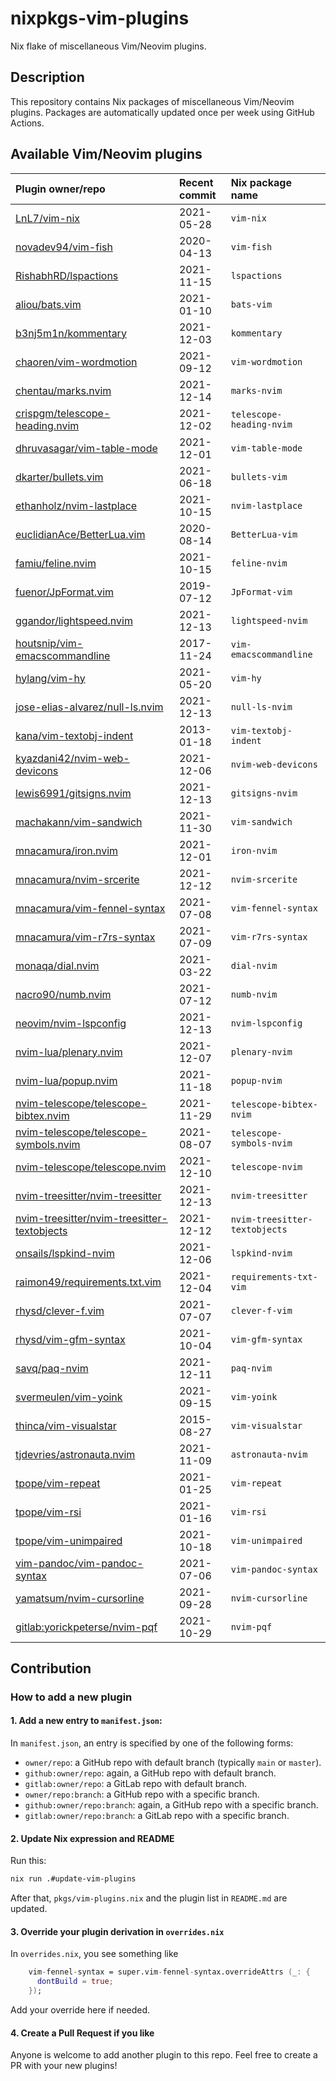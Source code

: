 # nixpkgs-vim-plugins

Nix flake of miscellaneous Vim/Neovim plugins.

## Description

This repository contains Nix packages of miscellaneous Vim/Neovim plugins.
Packages are automatically updated once per week using GitHub Actions.

## Available Vim/Neovim plugins

| Plugin owner/repo | Recent commit | Nix package name |
| :- | :- | :- |
| [LnL7/vim-nix](https://github.com/LnL7/vim-nix) | 2021-05-28 | `vim-nix` |
| [novadev94/vim-fish](https://github.com/novadev94/vim-fish) | 2020-04-13 | `vim-fish` |
| [RishabhRD/lspactions](https://github.com/RishabhRD/lspactions) | 2021-11-15 | `lspactions` |
| [aliou/bats.vim](https://github.com/aliou/bats.vim) | 2021-01-10 | `bats-vim` |
| [b3nj5m1n/kommentary](https://github.com/b3nj5m1n/kommentary) | 2021-12-03 | `kommentary` |
| [chaoren/vim-wordmotion](https://github.com/chaoren/vim-wordmotion) | 2021-09-12 | `vim-wordmotion` |
| [chentau/marks.nvim](https://github.com/chentau/marks.nvim) | 2021-12-14 | `marks-nvim` |
| [crispgm/telescope-heading.nvim](https://github.com/crispgm/telescope-heading.nvim) | 2021-12-02 | `telescope-heading-nvim` |
| [dhruvasagar/vim-table-mode](https://github.com/dhruvasagar/vim-table-mode) | 2021-12-01 | `vim-table-mode` |
| [dkarter/bullets.vim](https://github.com/dkarter/bullets.vim) | 2021-06-18 | `bullets-vim` |
| [ethanholz/nvim-lastplace](https://github.com/ethanholz/nvim-lastplace) | 2021-10-15 | `nvim-lastplace` |
| [euclidianAce/BetterLua.vim](https://github.com/euclidianAce/BetterLua.vim) | 2020-08-14 | `BetterLua-vim` |
| [famiu/feline.nvim](https://github.com/famiu/feline.nvim) | 2021-10-15 | `feline-nvim` |
| [fuenor/JpFormat.vim](https://github.com/fuenor/JpFormat.vim) | 2019-07-12 | `JpFormat-vim` |
| [ggandor/lightspeed.nvim](https://github.com/ggandor/lightspeed.nvim) | 2021-12-13 | `lightspeed-nvim` |
| [houtsnip/vim-emacscommandline](https://github.com/houtsnip/vim-emacscommandline) | 2017-11-24 | `vim-emacscommandline` |
| [hylang/vim-hy](https://github.com/hylang/vim-hy) | 2021-05-20 | `vim-hy` |
| [jose-elias-alvarez/null-ls.nvim](https://github.com/jose-elias-alvarez/null-ls.nvim) | 2021-12-13 | `null-ls-nvim` |
| [kana/vim-textobj-indent](https://github.com/kana/vim-textobj-indent) | 2013-01-18 | `vim-textobj-indent` |
| [kyazdani42/nvim-web-devicons](https://github.com/kyazdani42/nvim-web-devicons) | 2021-12-06 | `nvim-web-devicons` |
| [lewis6991/gitsigns.nvim](https://github.com/lewis6991/gitsigns.nvim) | 2021-12-13 | `gitsigns-nvim` |
| [machakann/vim-sandwich](https://github.com/machakann/vim-sandwich) | 2021-11-30 | `vim-sandwich` |
| [mnacamura/iron.nvim](https://github.com/mnacamura/iron.nvim) | 2021-12-01 | `iron-nvim` |
| [mnacamura/nvim-srcerite](https://github.com/mnacamura/nvim-srcerite) | 2021-12-12 | `nvim-srcerite` |
| [mnacamura/vim-fennel-syntax](https://github.com/mnacamura/vim-fennel-syntax) | 2021-07-08 | `vim-fennel-syntax` |
| [mnacamura/vim-r7rs-syntax](https://github.com/mnacamura/vim-r7rs-syntax) | 2021-07-09 | `vim-r7rs-syntax` |
| [monaqa/dial.nvim](https://github.com/monaqa/dial.nvim) | 2021-03-22 | `dial-nvim` |
| [nacro90/numb.nvim](https://github.com/nacro90/numb.nvim) | 2021-07-12 | `numb-nvim` |
| [neovim/nvim-lspconfig](https://github.com/neovim/nvim-lspconfig) | 2021-12-13 | `nvim-lspconfig` |
| [nvim-lua/plenary.nvim](https://github.com/nvim-lua/plenary.nvim) | 2021-12-07 | `plenary-nvim` |
| [nvim-lua/popup.nvim](https://github.com/nvim-lua/popup.nvim) | 2021-11-18 | `popup-nvim` |
| [nvim-telescope/telescope-bibtex.nvim](https://github.com/nvim-telescope/telescope-bibtex.nvim) | 2021-11-29 | `telescope-bibtex-nvim` |
| [nvim-telescope/telescope-symbols.nvim](https://github.com/nvim-telescope/telescope-symbols.nvim) | 2021-08-07 | `telescope-symbols-nvim` |
| [nvim-telescope/telescope.nvim](https://github.com/nvim-telescope/telescope.nvim) | 2021-12-10 | `telescope-nvim` |
| [nvim-treesitter/nvim-treesitter](https://github.com/nvim-treesitter/nvim-treesitter) | 2021-12-13 | `nvim-treesitter` |
| [nvim-treesitter/nvim-treesitter-textobjects](https://github.com/nvim-treesitter/nvim-treesitter-textobjects) | 2021-12-12 | `nvim-treesitter-textobjects` |
| [onsails/lspkind-nvim](https://github.com/onsails/lspkind-nvim) | 2021-12-06 | `lspkind-nvim` |
| [raimon49/requirements.txt.vim](https://github.com/raimon49/requirements.txt.vim) | 2021-12-04 | `requirements-txt-vim` |
| [rhysd/clever-f.vim](https://github.com/rhysd/clever-f.vim) | 2021-07-07 | `clever-f-vim` |
| [rhysd/vim-gfm-syntax](https://github.com/rhysd/vim-gfm-syntax) | 2021-10-04 | `vim-gfm-syntax` |
| [savq/paq-nvim](https://github.com/savq/paq-nvim) | 2021-12-11 | `paq-nvim` |
| [svermeulen/vim-yoink](https://github.com/svermeulen/vim-yoink) | 2021-09-15 | `vim-yoink` |
| [thinca/vim-visualstar](https://github.com/thinca/vim-visualstar) | 2015-08-27 | `vim-visualstar` |
| [tjdevries/astronauta.nvim](https://github.com/tjdevries/astronauta.nvim) | 2021-11-09 | `astronauta-nvim` |
| [tpope/vim-repeat](https://github.com/tpope/vim-repeat) | 2021-01-25 | `vim-repeat` |
| [tpope/vim-rsi](https://github.com/tpope/vim-rsi) | 2021-01-16 | `vim-rsi` |
| [tpope/vim-unimpaired](https://github.com/tpope/vim-unimpaired) | 2021-10-18 | `vim-unimpaired` |
| [vim-pandoc/vim-pandoc-syntax](https://github.com/vim-pandoc/vim-pandoc-syntax) | 2021-07-06 | `vim-pandoc-syntax` |
| [yamatsum/nvim-cursorline](https://github.com/yamatsum/nvim-cursorline) | 2021-09-28 | `nvim-cursorline` |
| [gitlab:yorickpeterse/nvim-pqf](https://gitlab.com/yorickpeterse/nvim-pqf) | 2021-10-29 | `nvim-pqf` |

## Contribution

### How to add a new plugin

#### 1. Add a new entry to `manifest.json`:

In `manifest.json`, an entry is specified by one of the following forms:

- `owner/repo`: a GitHub repo with default branch (typically `main` or `master`).
- `github:owner/repo`: again, a GitHub repo with default branch.
- `gitlab:owner/repo`: a GitLab repo with default branch.
- `owner/repo:branch`: a GitHub repo with a specific branch.
- `github:owner/repo:branch`: again, a GitHub repo with a specific branch.
- `gitlab:owner/repo:branch`: a GitLab repo with a specific branch.

#### 2. Update Nix expression and README

Run this:

```sh
nix run .#update-vim-plugins
```

After that, `pkgs/vim-plugins.nix` and the plugin list in `README.md` are updated.

#### 3. Override your plugin derivation in `overrides.nix`

In `overrides.nix`, you see something like

```nix
    vim-fennel-syntax = super.vim-fennel-syntax.overrideAttrs (_: {
      dontBuild = true;
    });
```

Add your override here if needed.

#### 4. Create a Pull Request if you like

Anyone is welcome to add another plugin to this repo.
Feel free to create a PR with your new plugins!
